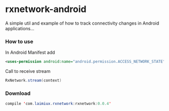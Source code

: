 # rxnetwork-android
A simple util and example of how to track connectivity changes in Android applications...


### How to use
In Android Manifest add 
```xml
<uses-permission android:name="android.permission.ACCESS_NETWORK_STATE"/>
```

Call to receive stream
```java
RxNetwork.stream(context)
```


### Download
```java
compile 'com.laimiux.rxnetwork:rxnetwork:0.0.4'
```
